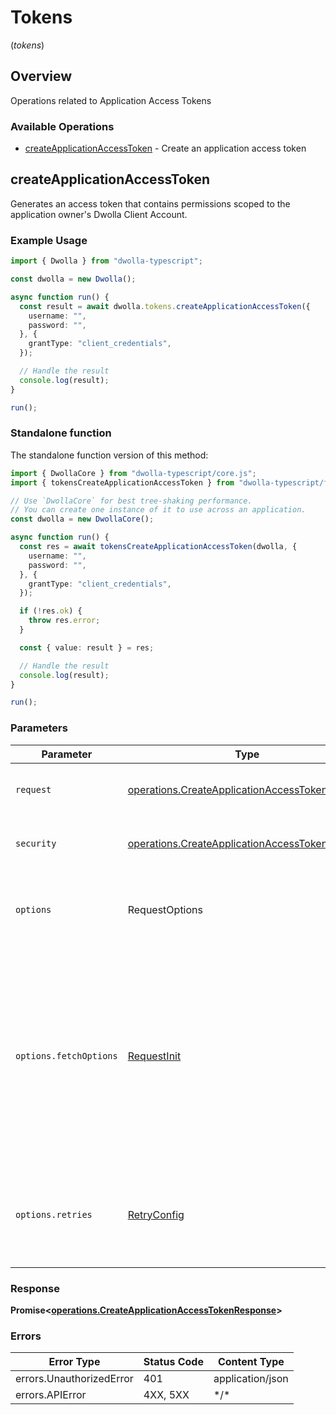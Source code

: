 # Tokens
(*tokens*)

## Overview

Operations related to Application Access Tokens

### Available Operations

* [createApplicationAccessToken](#createapplicationaccesstoken) - Create an application access token

## createApplicationAccessToken

Generates an access token that contains permissions scoped to the application owner's Dwolla Client Account.

### Example Usage

```typescript
import { Dwolla } from "dwolla-typescript";

const dwolla = new Dwolla();

async function run() {
  const result = await dwolla.tokens.createApplicationAccessToken({
    username: "",
    password: "",
  }, {
    grantType: "client_credentials",
  });

  // Handle the result
  console.log(result);
}

run();
```

### Standalone function

The standalone function version of this method:

```typescript
import { DwollaCore } from "dwolla-typescript/core.js";
import { tokensCreateApplicationAccessToken } from "dwolla-typescript/funcs/tokensCreateApplicationAccessToken.js";

// Use `DwollaCore` for best tree-shaking performance.
// You can create one instance of it to use across an application.
const dwolla = new DwollaCore();

async function run() {
  const res = await tokensCreateApplicationAccessToken(dwolla, {
    username: "",
    password: "",
  }, {
    grantType: "client_credentials",
  });

  if (!res.ok) {
    throw res.error;
  }

  const { value: result } = res;

  // Handle the result
  console.log(result);
}

run();
```

### Parameters

| Parameter                                                                                                                                                                      | Type                                                                                                                                                                           | Required                                                                                                                                                                       | Description                                                                                                                                                                    |
| ------------------------------------------------------------------------------------------------------------------------------------------------------------------------------ | ------------------------------------------------------------------------------------------------------------------------------------------------------------------------------ | ------------------------------------------------------------------------------------------------------------------------------------------------------------------------------ | ------------------------------------------------------------------------------------------------------------------------------------------------------------------------------ |
| `request`                                                                                                                                                                      | [operations.CreateApplicationAccessTokenRequest](../../models/operations/createapplicationaccesstokenrequest.md)                                                               | :heavy_check_mark:                                                                                                                                                             | The request object to use for the request.                                                                                                                                     |
| `security`                                                                                                                                                                     | [operations.CreateApplicationAccessTokenSecurity](../../models/operations/createapplicationaccesstokensecurity.md)                                                             | :heavy_check_mark:                                                                                                                                                             | The security requirements to use for the request.                                                                                                                              |
| `options`                                                                                                                                                                      | RequestOptions                                                                                                                                                                 | :heavy_minus_sign:                                                                                                                                                             | Used to set various options for making HTTP requests.                                                                                                                          |
| `options.fetchOptions`                                                                                                                                                         | [RequestInit](https://developer.mozilla.org/en-US/docs/Web/API/Request/Request#options)                                                                                        | :heavy_minus_sign:                                                                                                                                                             | Options that are passed to the underlying HTTP request. This can be used to inject extra headers for examples. All `Request` options, except `method` and `body`, are allowed. |
| `options.retries`                                                                                                                                                              | [RetryConfig](../../lib/utils/retryconfig.md)                                                                                                                                  | :heavy_minus_sign:                                                                                                                                                             | Enables retrying HTTP requests under certain failure conditions.                                                                                                               |

### Response

**Promise\<[operations.CreateApplicationAccessTokenResponse](../../models/operations/createapplicationaccesstokenresponse.md)\>**

### Errors

| Error Type               | Status Code              | Content Type             |
| ------------------------ | ------------------------ | ------------------------ |
| errors.UnauthorizedError | 401                      | application/json         |
| errors.APIError          | 4XX, 5XX                 | \*/\*                    |